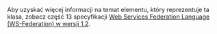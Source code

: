 Aby uzyskać więcej informacji na temat elementu, który reprezentuje ta klasa, zobacz część 13 specyfikacji [Web Services Federation Language (WS-Federation) w wersji 1.2](https://docs.oasis-open.org/wsfed/federation/v1.2/os/ws-federation-1.2-spec-os.html).
